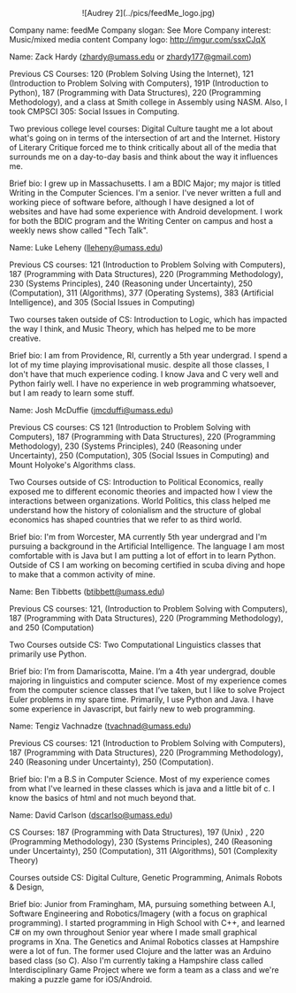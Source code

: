 <center>![Audrey 2](../pics/feedMe_logo.jpg) </center>

Company name: feedMe
Company slogan: See More
Company interest: Music/mixed media content
Company logo: <http://imgur.com/ssxCJqX>

Name: Zack Hardy (<zhardy@umass.edu> or <zhardy177@gmail.com>)

Previous CS Courses: 120 (Problem Solving Using the Internet), 121 (Introduction to Problem Solving with Computers), 191P (Introduction to Python), 187 (Programming with Data Structures), 220 (Programming Methodology), and a class at Smith college in Assembly using NASM. Also, I took CMPSCI 305: Social Issues in Computing.

Two previous college level courses: Digital Culture taught me a lot about what's going on in terms of the intersection of art and the Internet. History of Literary Critique forced me to think critically about all of the media that surrounds me on a day-to-day basis and think about the way it influences me.

Brief bio: I grew up in Massachusetts. I am a BDIC Major; my major is titled Writing in the Computer Sciences. I'm a senior. I've never written a full and working piece of software before, although I have designed a lot of websites and have had some experience with Android development. I work for both the BDIC program and the Writing Center on campus and host a weekly news show called "Tech Talk". 

Name: Luke Leheny (<lleheny@umass.edu>)

Previous CS courses: 121 (Introduction to Problem Solving with Computers), 187 (Programming with Data Structures), 220 (Programming Methodology), 230 (Systems Principles), 240 (Reasoning under Uncertainty), 250 (Computation), 311 (Algorithms), 377 (Operating Systems), 383 (Artificial Intelligence), and 305 (Social Issues in Computing)

Two courses taken outside of CS: Introduction to Logic, which has impacted the way I think, and Music Theory, which has helped me to be more creative.

Brief bio: I am from Providence, RI, currently a 5th year undergrad. I spend a lot of my time playing improvisational music. despite all those classes, I don't have that much experience coding. I know Java and C very well and Python fairly well. I have no experience in web programming whatsoever, but I am ready to learn some stuff.

Name: Josh McDuffie (<jmcduffi@umass.edu>)

Previous CS courses: CS 121 (Introduction to Problem Solving with Computers), 187 (Programming with Data Structures), 220 (Programming Methodology), 230 (Systems Principles), 240 (Reasoning under Uncertainty), 250 (Computation), 305 (Social Issues in Computing) and Mount Holyoke's Algorithms class.

Two Courses outside of CS: Introduction to Political Economics, really exposed me to different economic theories and impacted how I view the interactions between organizations. World Politics, this class helped me understand how the history of colonialism and the structure of global economics has shaped countries that we refer to as third world.

Brief bio: I'm from Worcester, MA currently 5th year undergrad and I'm pursuing a background in the Artificial Intelligence. The language I am most comfortable with is Java but I am putting a lot of effort in to learn Python. Outside of CS I am working on becoming certified in scuba diving and hope to make that a common activity of mine.

Name: Ben Tibbetts (<btibbett@umass.edu>)

Previous CS courses: 121, (Introduction to Problem Solving with Computers), 187 (Programming with Data Structures), 220 (Programming Methodology), and 250 (Computation)

Two Courses outside CS: Two Computational Linguistics classes that primarily use Python.

Brief bio: I’m from Damariscotta, Maine. I’m a 4th year undergrad, double majoring in linguistics and computer science. Most of my experience comes from the computer science classes that I’ve taken, but I like to solve Project Euler problems in my spare time. Primarily, I use Python and Java. I have some experience in Javascript, but fairly new to web programming.

Name: Tengiz Vachnadze (<tvachnad@umass.edu>)

Previous CS courses: 121 (Introduction to Problem Solving with Computers), 187 (Programming with Data Structures), 220 (Programming Methodology), 240 (Reasoning under Uncertainty), 250 (Computation).

Brief bio:  I'm a B.S in Computer Science. Most of my experience comes from what I've learned in these classes which is java and a little bit of c. I know the basics of html and not much beyond that. 

Name: David Carlson (<dscarlso@umass.edu>)

CS Courses:  187 (Programming with Data Structures), 197 (Unix) , 220 (Programming Methodology), 230 (Systems Principles), 240 (Reasoning under Uncertainty), 250 (Computation), 311 (Algorithms), 501 (Complexity Theory)

Courses outside CS: Digital Culture, Genetic Programming, Animals Robots & Design, 

Brief bio: Junior from Framingham, MA, pursuing something between A.I, Software Engineering and Robotics/Imagery (with a focus on graphical programming). I started programming in High School with C++, and learned C# on my own throughout Senior year where I made small graphical programs in Xna. The Genetics and Animal Robotics classes at Hampshire were a lot of fun. The former used Clojure and the latter was an Arduino based class (so C). Also I'm currently taking a Hampshire class called Interdisciplinary Game Project where we form a team as a class and we're making a puzzle game for iOS/Android. 
